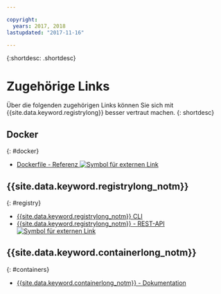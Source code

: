 ```yaml
---

copyright:
  years: 2017, 2018
lastupdated: "2017-11-16"

---
```


{:shortdesc: .shortdesc}


# Zugehörige Links

Über die folgenden zugehörigen Links können Sie sich mit {{site.data.keyword.registrylong}} besser vertraut machen.
{: shortdesc}

## Docker
{: #docker}

<ul>
<li><a href="http://docs.docker.com/engine/reference/builder/" target="_blank">Dockerfile - Referenz <img src="../../icons/launch-glyph.svg" alt="Symbol für externen Link"></a>
</ul>

## {{site.data.keyword.registrylong_notm}}
{: #registry}

<ul>
  <li><a href="registry_cli.html" target="_blank">{{site.data.keyword.registrylong_notm}} CLI</a></li>
<li><a href="https://registry.ng.bluemix.net/api/doc/" target="_blank">{{site.data.keyword.registrylong_notm}} - REST-API <img src="../../icons/launch-glyph.svg" alt="Symbol für externen Link"></a></li>
</ul>

## {{site.data.keyword.containerlong_notm}}
{: #containers}

* [{{site.data.keyword.containerlong_notm}} - Dokumentation](../../containers/container_index.html)
